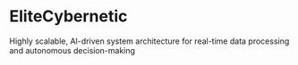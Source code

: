 # EliteCybernetic
Highly scalable, AI-driven system architecture for real-time data processing and autonomous decision-making
